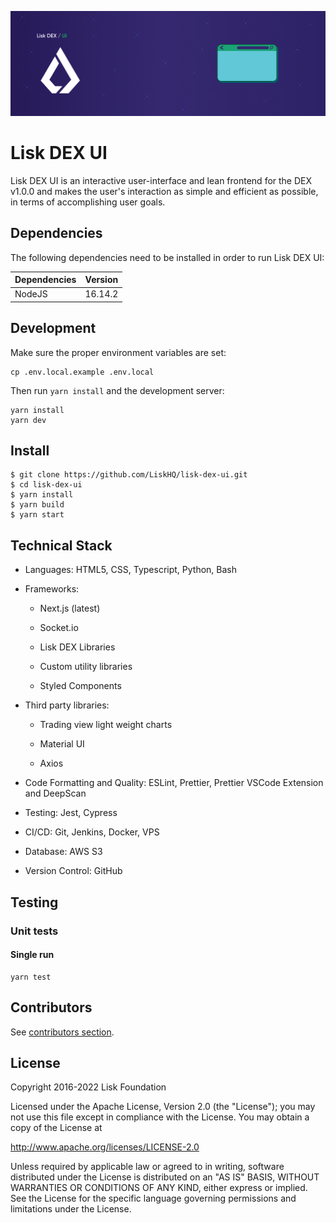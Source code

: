![Logo](./docs/assets/banner_ui.png)

# Lisk DEX UI

Lisk DEX UI is an interactive user-interface and lean frontend for the DEX v1.0.0 and makes the user's interaction as simple and efficient as possible, in terms of accomplishing user goals.

## Dependencies

The following dependencies need to be installed in order to run Lisk DEX UI:

| Dependencies | Version |
| ------------ | ------- |
| NodeJS       | 16.14.2 |


## Development

Make sure the proper environment variables are set:
```
cp .env.local.example .env.local
``` 

Then run `yarn install` and the development server:
```
yarn install
yarn dev
```

## Install
```
$ git clone https://github.com/LiskHQ/lisk-dex-ui.git
$ cd lisk-dex-ui
$ yarn install
$ yarn build
$ yarn start
```

## Technical Stack

-   Languages: HTML5, CSS, Typescript, Python, Bash

-   Frameworks:

    -   Next.js (latest)

    -   Socket.io

    -   Lisk DEX Libraries

    -   Custom utility libraries

    -   Styled Components

-   Third party libraries:

    -   Trading view light weight charts

    -   Material UI

    -   Axios

-   Code Formatting and Quality: ESLint, Prettier, Prettier VSCode Extension and DeepScan

-   Testing: Jest, Cypress

-   CI/CD: Git, Jenkins, Docker, VPS

-   Database: AWS S3

-   Version Control: GitHub

## Testing

### Unit tests

#### Single run

```
yarn test
```

## Contributors

See [contributors section](https://github.com/LiskHQ/lisk-dex-ui/graphs/contributors).

## License

Copyright 2016-2022 Lisk Foundation

Licensed under the Apache License, Version 2.0 (the "License"); you may not use this file except in compliance with the License. You may obtain a copy of the License at

<http://www.apache.org/licenses/LICENSE-2.0>

Unless required by applicable law or agreed to in writing, software distributed under the License is distributed on an "AS IS" BASIS, WITHOUT WARRANTIES OR CONDITIONS OF ANY KIND, either express or implied. See the License for the specific language governing permissions and limitations under the License.